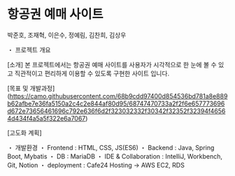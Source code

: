 # 항공권 예매 사이트
박준호, 조재혁, 이은수, 정예림, 김찬희, 김상우


・ 프로젝트 개요


[소개]
본 프로젝트에서는 항공권 예매 사이트를 사용자가 시각적으로 한 눈에 볼 수 있고 직관적이고 편리하게 이용할 수 있도록 구현한 사이트 입니다.


[목표 및 개발과정]
(https://camo.githubusercontent.com/68b9cdd97400d854536bd781a8e889b62afbe7e36fa5150a2c4c2e844af80d95/68747470733a2f2f6e657773696d672e73656461696c792e636f6d2f323032332f30342f32352f32394f46564d434f4a5a5f322e6a7067)


[고도화 계획]



・ 개발환경
・ Frontend : HTML, CSS, JS(ES6)
・ Backend : Java, Spring Boot, Mybatis
・ DB : MariaDB
・ IDE & Collaboration : IntelliJ, Workbench, Git, Notion
・ deployment : Cafe24 Hosting -> AWS EC2, RDS
